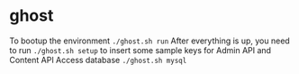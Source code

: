 # ghost

To bootup the environment `./ghost.sh run`
After everything is up, you need to run `./ghost.sh setup` to insert some sample keys for Admin API and Content API
Access database `./ghost.sh mysql`

